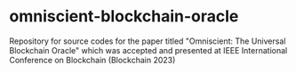 # omniscient-blockchain-oracle
Repository for source codes for the paper titled "Omniscient: The Universal Blockchain Oracle" which was accepted and presented at IEEE International Conference on Blockchain (Blockchain 2023)
